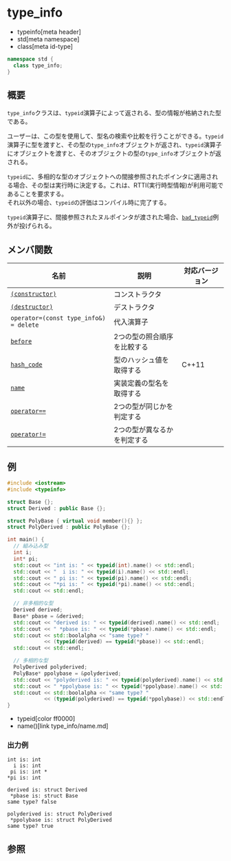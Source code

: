 # type_info
* typeinfo[meta header]
* std[meta namespace]
* class[meta id-type]

```cpp
namespace std {
  class type_info;
}
```

## 概要
`type_info`クラスは、`typeid`演算子によって返される、型の情報が格納された型である。

ユーザーは、この型を使用して、型名の検索や比較を行うことができる。`typeid`演算子に型を渡すと、その型の`type_info`オブジェクトが返され、`typeid`演算子にオブジェクトを渡すと、そのオブジェクトの型の`type_info`オブジェクトが返される。

`typeid`に、多相的な型のオブジェクトへの間接参照されたポインタに適用される場合、その型は実行時に決定する。これは、RTTI(実行時型情報)が利用可能であることを要求する。  
それ以外の場合、`typeid`の評価はコンパイル時に完了する。  

`typeid`演算子に、間接参照されたヌルポインタが渡された場合、[`bad_typeid`](/reference/typeinfo/bad_typeid.md)例外が投げられる。


## メンバ関数

| 名前 | 説明 | 対応バージョン |
|---------------------------------------------|-----------------------------|-------|
| [`(constructor)`](type_info/op_constructor.md) | コンストラクタ              | |
| [`(destructor)`](type_info/op_destructor.md) | デストラクタ                | |
| `operator=(const type_info&) = delete`      | 代入演算子                  | |
| [`before`](type_info/before.md)           | 2つの型の照合順序を比較する | |
| [`hash_code`](type_info/hash_code.md)     | 型のハッシュ値を取得する    | C++11 |
| [`name`](type_info/name.md)               | 実装定義の型名を取得する    | |
| [`operator==`](type_info/op_equal.md)     | 2つの型が同じかを判定する   | |
| [`operator!=`](type_info/op_not_equal.md) | 2つの型が異なるかを判定する | |


## 例
```cpp example
#include <iostream>
#include <typeinfo>

struct Base {};
struct Derived : public Base {};

struct PolyBase { virtual void member(){} };
struct PolyDerived : public PolyBase {};

int main() {
  // 組み込み型
  int i;
  int* pi;
  std::cout << "int is: " << typeid(int).name() << std::endl;
  std::cout << "  i is: " << typeid(i).name() << std::endl;
  std::cout << " pi is: " << typeid(pi).name() << std::endl;
  std::cout << "*pi is: " << typeid(*pi).name() << std::endl;
  std::cout << std::endl;

  // 非多相的な型
  Derived derived;
  Base* pbase = &derived;
  std::cout << "derived is: " << typeid(derived).name() << std::endl;
  std::cout << " *pbase is: " << typeid(*pbase).name() << std::endl;
  std::cout << std::boolalpha << "same type? "
            << (typeid(derived) == typeid(*pbase)) << std::endl;
  std::cout << std::endl;

  // 多相的な型
  PolyDerived polyderived;
  PolyBase* ppolybase = &polyderived;
  std::cout << "polyderived is: " << typeid(polyderived).name() << std::endl;
  std::cout << " *ppolybase is: " << typeid(*ppolybase).name() << std::endl;
  std::cout << std::boolalpha << "same type? "
            << (typeid(polyderived) == typeid(*ppolybase)) << std::endl;
}
```
* typeid[color ff0000]
* name()[link type_info/name.md]

### 出力例
```
int is: int
  i is: int
 pi is: int *
*pi is: int

derived is: struct Derived
 *pbase is: struct Base
same type? false

polyderived is: struct PolyDerived
 *ppolybase is: struct PolyDerived
same type? true
```

## 参照
